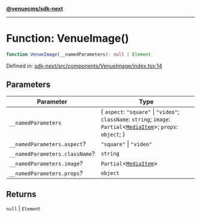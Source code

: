 [**@venuecms/sdk-next**](../Index.md)

***

# Function: VenueImage()

```ts
function VenueImage(__namedParameters): null | Element
```

Defined in: [sdk-next/src/components/VenueImage/index.tsx:14](https://github.com/venuecms/sdk/blob/1c1bdce3c89568d47e3eb3ec42df293b4e3a3a09/packages/sdk-next/src/components/VenueImage/index.tsx#L14)

## Parameters

| Parameter | Type |
| ------ | ------ |
| `__namedParameters` | \{ `aspect`: `"square"` \| `"video"`; `className`: `string`; `image`: `Partial`\<[`MediaItem`](../type-aliases/MediaItem.md)\>; `props`: `object`; \} |
| `__namedParameters.aspect`? | `"square"` \| `"video"` |
| `__namedParameters.className`? | `string` |
| `__namedParameters.image`? | `Partial`\<[`MediaItem`](../type-aliases/MediaItem.md)\> |
| `__namedParameters.props`? | `object` |

## Returns

`null` \| `Element`
